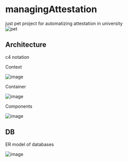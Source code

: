 # managingAttestation
just pet project for automatizing attestation in university <br />
![pet](https://github.com/user-attachments/assets/a36a7fb0-b6f9-4730-9c44-989cb4b8345f)

## Architecture

c4 notation

Context

![image](https://github.com/user-attachments/assets/bd6ddb98-171e-4538-9fbd-86b8a686cad3)

Container

![image](https://github.com/user-attachments/assets/d7fcddf9-84b4-429f-9c44-e04d720c0867)

Components

![image](https://github.com/user-attachments/assets/290aad39-11c2-47c3-9807-f458c04629f9)



## DB

ER model of databases

![image](https://github.com/user-attachments/assets/e7d54522-9b67-48cf-a5f7-ae8b5c15bd57)
